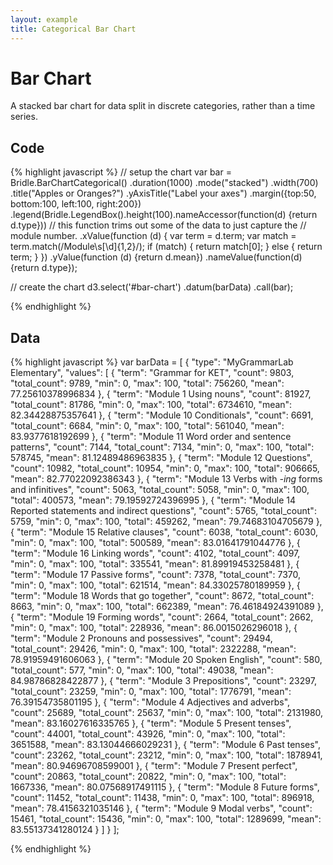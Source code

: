 ```yaml
---
layout: example
title: Categorical Bar Chart
---
```

# Bar Chart
<div id="bar-chart" class="chartContainer"> </div>
A stacked bar chart for data split in discrete categories, rather than a time series. 

## Code
{% highlight javascript %}
// setup the chart
var bar = Bridle.BarChartCategorical()
  .duration(1000) 
  .mode("stacked")
  .width(700)
  .title("Apples or Oranges?")
  .yAxisTitle("Label your axes")
  .margin({top:50, bottom:100, left:100, right:200})
  .legend(Bridle.LegendBox().height(100).nameAccessor(function(d) {return d.type}))
  // this function trims out some of the data to just capture the
  // module number.
  .xValue(function (d) {
    var term = d.term;
    var match = term.match(/Module\s[\d]{1,2}/);
    if (match) {
      return match[0];
    } else {
      return term;
    }
  })
  .yValue(function (d) {return d.mean})
  .nameValue(function(d) {return d.type});

// create the chart
d3.select('#bar-chart')
  .datum(barData)
  .call(bar);



{% endhighlight %}


## Data
{% highlight javascript %}
var barData = [
  {
    "type": "MyGrammarLab Elementary",
    "values": [
      {
        "term": "Grammar for KET",
        "count": 9803,
        "total_count": 9789,
        "min": 0,
        "max": 100,
        "total": 756260,
        "mean": 77.25610378996834
      },
      {
        "term": "Module 1 Using nouns",
        "count": 81927,
        "total_count": 81786,
        "min": 0,
        "max": 100,
        "total": 6734610,
        "mean": 82.34428875357641
      },
      {
        "term": "Module 10 Conditionals",
        "count": 6691,
        "total_count": 6684,
        "min": 0,
        "max": 100,
        "total": 561040,
        "mean": 83.9377618192699
      },
      {
        "term": "Module 11 Word order and sentence patterns",
        "count": 7144,
        "total_count": 7134,
        "min": 0,
        "max": 100,
        "total": 578745,
        "mean": 81.12489486963835
      },
      {
        "term": "Module 12 Questions",
        "count": 10982,
        "total_count": 10954,
        "min": 0,
        "max": 100,
        "total": 906665,
        "mean": 82.77022092386343
      },
      {
        "term": "Module 13 Verbs with <i>-ing</i> forms and infinitives",
        "count": 5063,
        "total_count": 5058,
        "min": 0,
        "max": 100,
        "total": 400573,
        "mean": 79.19592724396995
      },
      {
        "term": "Module 14 Reported statements and indirect questions",
        "count": 5765,
        "total_count": 5759,
        "min": 0,
        "max": 100,
        "total": 459262,
        "mean": 79.74683104705679
      },
      {
        "term": "Module 15 Relative clauses",
        "count": 6038,
        "total_count": 6030,
        "min": 0,
        "max": 100,
        "total": 500589,
        "mean": 83.01641791044776
      },
      {
        "term": "Module 16 Linking words",
        "count": 4102,
        "total_count": 4097,
        "min": 0,
        "max": 100,
        "total": 335541,
        "mean": 81.89919453258481
      },
      {
        "term": "Module 17 Passive forms",
        "count": 7378,
        "total_count": 7370,
        "min": 0,
        "max": 100,
        "total": 621514,
        "mean": 84.33025780189959
      },
      {
        "term": "Module 18 Words that go together",
        "count": 8672,
        "total_count": 8663,
        "min": 0,
        "max": 100,
        "total": 662389,
        "mean": 76.46184924391089
      },
      {
        "term": "Module 19 Forming words",
        "count": 2664,
        "total_count": 2662,
        "min": 0,
        "max": 100,
        "total": 228936,
        "mean": 86.0015026296018
      },
      {
        "term": "Module 2 Pronouns and possessives",
        "count": 29494,
        "total_count": 29426,
        "min": 0,
        "max": 100,
        "total": 2322288,
        "mean": 78.91959491606063
      },
      {
        "term": "Module 20 Spoken English",
        "count": 580,
        "total_count": 577,
        "min": 0,
        "max": 100,
        "total": 49038,
        "mean": 84.98786828422877
      },
      {
        "term": "Module 3 Prepositions",
        "count": 23297,
        "total_count": 23259,
        "min": 0,
        "max": 100,
        "total": 1776791,
        "mean": 76.39154735801195
      },
      {
        "term": "Module 4 Adjectives and adverbs",
        "count": 25689,
        "total_count": 25637,
        "min": 0,
        "max": 100,
        "total": 2131980,
        "mean": 83.16027616335765
      },
      {
        "term": "Module 5 Present tenses",
        "count": 44001,
        "total_count": 43926,
        "min": 0,
        "max": 100,
        "total": 3651588,
        "mean": 83.13044666029231
      },
      {
        "term": "Module 6 Past tenses",
        "count": 23262,
        "total_count": 23212,
        "min": 0,
        "max": 100,
        "total": 1878941,
        "mean": 80.94696708599001
      },
      {
        "term": "Module 7 Present perfect",
        "count": 20863,
        "total_count": 20822,
        "min": 0,
        "max": 100,
        "total": 1667336,
        "mean": 80.07568917491115
      },
      {
        "term": "Module 8 Future forms",
        "count": 11452,
        "total_count": 11438,
        "min": 0,
        "max": 100,
        "total": 896918,
        "mean": 78.4156321035146
      },
      {
        "term": "Module 9 Modal verbs",
        "count": 15461,
        "total_count": 15436,
        "min": 0,
        "max": 100,
        "total": 1289699,
        "mean": 83.55137341280124
      }
    ]
  }
];



{% endhighlight %}

<script type="text/javascript">
var barData = [
  {
    "type": "MyGrammarLab Elementary",
    "values": [
      {
        "term": "Grammar for KET",
        "count": 9803,
        "total_count": 9789,
        "min": 0,
        "max": 100,
        "total": 756260,
        "mean": 77.25610378996834
      },
      {
        "term": "Module 1 Using nouns",
        "count": 81927,
        "total_count": 81786,
        "min": 0,
        "max": 100,
        "total": 6734610,
        "mean": 82.34428875357641
      },
      {
        "term": "Module 10 Conditionals",
        "count": 6691,
        "total_count": 6684,
        "min": 0,
        "max": 100,
        "total": 561040,
        "mean": 83.9377618192699
      },
      {
        "term": "Module 11 Word order and sentence patterns",
        "count": 7144,
        "total_count": 7134,
        "min": 0,
        "max": 100,
        "total": 578745,
        "mean": 81.12489486963835
      },
      {
        "term": "Module 12 Questions",
        "count": 10982,
        "total_count": 10954,
        "min": 0,
        "max": 100,
        "total": 906665,
        "mean": 82.77022092386343
      },
      {
        "term": "Module 13 Verbs with <i>-ing</i>&nbsp forms and infinitives",
        "count": 5063,
        "total_count": 5058,
        "min": 0,
        "max": 100,
        "total": 400573,
        "mean": 79.19592724396995
      },
      {
        "term": "Module 14 Reported statements and indirect questions",
        "count": 5765,
        "total_count": 5759,
        "min": 0,
        "max": 100,
        "total": 459262,
        "mean": 79.74683104705679
      },
      {
        "term": "Module 15 Relative clauses",
        "count": 6038,
        "total_count": 6030,
        "min": 0,
        "max": 100,
        "total": 500589,
        "mean": 83.01641791044776
      },
      {
        "term": "Module 16 Linking words",
        "count": 4102,
        "total_count": 4097,
        "min": 0,
        "max": 100,
        "total": 335541,
        "mean": 81.89919453258481
      },
      {
        "term": "Module 17 Passive forms",
        "count": 7378,
        "total_count": 7370,
        "min": 0,
        "max": 100,
        "total": 621514,
        "mean": 84.33025780189959
      },
      {
        "term": "Module 18 Words that go together",
        "count": 8672,
        "total_count": 8663,
        "min": 0,
        "max": 100,
        "total": 662389,
        "mean": 76.46184924391089
      },
      {
        "term": "Module 19 Forming words",
        "count": 2664,
        "total_count": 2662,
        "min": 0,
        "max": 100,
        "total": 228936,
        "mean": 86.0015026296018
      },
      {
        "term": "Module 2 Pronouns and possessives",
        "count": 29494,
        "total_count": 29426,
        "min": 0,
        "max": 100,
        "total": 2322288,
        "mean": 78.91959491606063
      },
      {
        "term": "Module 20 Spoken English",
        "count": 580,
        "total_count": 577,
        "min": 0,
        "max": 100,
        "total": 49038,
        "mean": 84.98786828422877
      },
      {
        "term": "Module 3 Prepositions",
        "count": 23297,
        "total_count": 23259,
        "min": 0,
        "max": 100,
        "total": 1776791,
        "mean": 76.39154735801195
      },
      {
        "term": "Module 4 Adjectives and adverbs",
        "count": 25689,
        "total_count": 25637,
        "min": 0,
        "max": 100,
        "total": 2131980,
        "mean": 83.16027616335765
      },
      {
        "term": "Module 5 Present tenses",
        "count": 44001,
        "total_count": 43926,
        "min": 0,
        "max": 100,
        "total": 3651588,
        "mean": 83.13044666029231
      },
      {
        "term": "Module 6 Past tenses",
        "count": 23262,
        "total_count": 23212,
        "min": 0,
        "max": 100,
        "total": 1878941,
        "mean": 80.94696708599001
      },
      {
        "term": "Module 7 Present perfect",
        "count": 20863,
        "total_count": 20822,
        "min": 0,
        "max": 100,
        "total": 1667336,
        "mean": 80.07568917491115
      },
      {
        "term": "Module 8 Future forms",
        "count": 11452,
        "total_count": 11438,
        "min": 0,
        "max": 100,
        "total": 896918,
        "mean": 78.4156321035146
      },
      {
        "term": "Module 9 Modal verbs",
        "count": 15461,
        "total_count": 15436,
        "min": 0,
        "max": 100,
        "total": 1289699,
        "mean": 83.55137341280124
      }
    ]
  }
];

var bar = Bridle.BarChartCategorical()
  .duration(1000) 
  .mode("stacked")
  .width(700)
  .title("Apples or Oranges?")
  .yAxisTitle("Label your axes")
  .margin({top:50, bottom:100, left:100, right:200})
  .legend(Bridle.LegendBox().height(100).nameAccessor(function(d) {return d.type}))
  .xValue(function (d) {
    var term = d.term;
    var match = term.match(/Module\s[\d]{1,2}/);
    if (match) {
      return match[0];
    } else {
      return term;
    }
  })
  .yValue(function (d) {return d.mean})
  .nameValue(function(d) {return d.type});

d3.select('#bar-chart')
  .datum(barData)
  .call(bar);
</script>